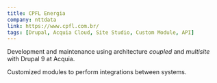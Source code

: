 ```yaml
---
title: CPFL Energia
company: nttdata
link: https://www.cpfl.com.br/
tags: [Drupal, Acquia Cloud, Site Studio, Custom Module, API]
---
```


Development and maintenance using architecture _coupled_ and _multisite_ with Drupal 9 at Acquia.

Customized modules to perform integrations between systems.
